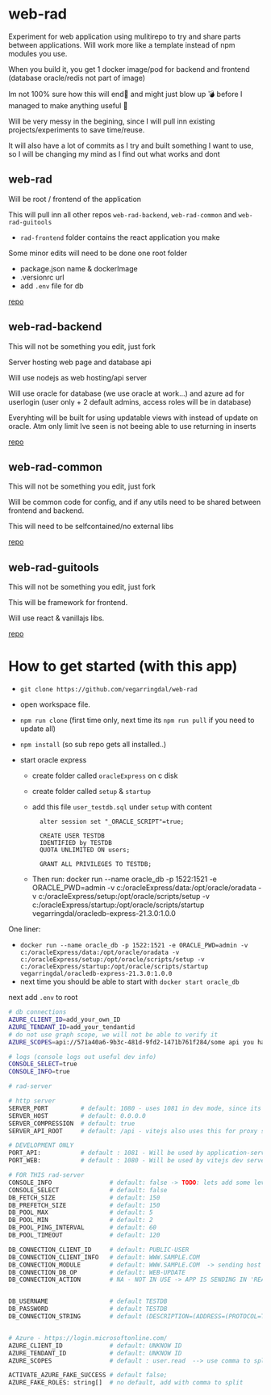 # web-rad

Experiment for web application using mulitirepo to try and share parts between applications. Will work more like a
template instead of npm modules you use.

When you build it, you get 1 docker image/pod for backend and frontend (database oracle/redis not part of image)

Im not 100% sure how this will end🤪 and might just blow up 💣 before I managed to make anything useful 🤣

Will be very messy in the begining, since I will pull inn existing projects/experiments to save time/reuse.

It will also have a lot of commits as I try and built something I want to use, so I will be changing my mind as I find out what works and dont

## web-rad

Will be root / frontend of the application

This will pull inn all other repos `web-rad-backend`, `web-rad-common` and `web-rad-guitools`

* `rad-frontend` folder contains the react application you make

Some minor edits will need to be done one root folder

* package.json name & dockerImage
* .versionrc url
* add `.env` file for db


[repo](https://github.com/vegarringdal/web-rad)


## web-rad-backend

This will not be something you edit, just fork

Server hosting web page and database api

Will use nodejs as web hosting/api server

Will use oracle for database (we use oracle at work...) and azure ad for userlogin (user only + 2 default admins, access roles will be in
database)

Everyhting will be built for using updatable views with instead of update on oracle. Atm only limit Ive seen is not
beeing able to use returning in inserts

[repo](https://github.com/vegarringdal/web-rad-backend)

## web-rad-common

This will not be something you edit, just fork

Will be common code for config, and if any utils need to be shared between frontend and backend.

This will need to be selfcontained/no external libs


[repo](https://github.com/vegarringdal/web-rad-common)

## web-rad-guitools

This will not be something you edit, just fork

This will be framework for frontend.

Will use react & vanillajs libs.

[repo](https://github.com/vegarringdal/web-rad-guitools)



# How to get started (with this app)

-   `git clone https://github.com/vegarringdal/web-rad`
-   open workspace file.
-   `npm run clone` (first time only, next time its `npm run pull` if you need to update all)
-   `npm install` (so sub repo gets all installed..)

-   start oracle express

    -   create folder called `oracleExpress` on c disk
    -   create folder called `setup` & `startup`
    -   add this file `user_testdb.sql` under `setup` with content

              alter session set "_ORACLE_SCRIPT"=true;

              CREATE USER TESTDB
              IDENTIFIED by TESTDB
              QUOTA UNLIMITED ON users;

              GRANT ALL PRIVILEGES TO TESTDB;

    -   Then run: docker run --name oracle_db -p 1522:1521 -e ORACLE_PWD=admin -v
        c:/oracleExpress/data:/opt/oracle/oradata -v c:/oracleExpress/setup:/opt/oracle/scripts/setup -v
        c:/oracleExpress/startup:/opt/oracle/scripts/startup vegarringdal/oracledb-express-21.3.0:1.0.0

One liner:

-   `docker run --name oracle_db -p 1522:1521 -e ORACLE_PWD=admin -v c:/oracleExpress/data:/opt/oracle/oradata -v c:/oracleExpress/setup:/opt/oracle/scripts/setup -v c:/oracleExpress/startup:/opt/oracle/scripts/startup vegarringdal/oracledb-express-21.3.0:1.0.0`
-   next time you should be able to start with `docker start oracle_db`

next add `.env` to root

```bash
# db connections
AZURE_CLIENT_ID=add_your_own_ID
AZURE_TENDANT_ID=add_your_tendantid
# do not use graph scope, we will not be able to verify it
AZURE_SCOPES=api://571a40a6-9b3c-481d-9fd2-1471b761f284/some api you have

# logs (console logs out useful dev info)
CONSOLE_SELECT=true
CONSOLE_INFO=true

```

```bash
# rad-server

# http server
SERVER_PORT         # default: 1080 - uses 1081 in dev mode, since its only API server
SERVER_HOST         # default: 0.0.0.0
SERVER_COMPRESSION  # default: true
SERVER_API_ROOT     # default: /api - vitejs also uses this for proxy settings

# DEVELOPMENT ONLY
PORT_API:           # default : 1081 - Will be used by application-server when it just a api server and vitejs
PORT_WEB:           # default : 1080 - Will be used by vitejs dev server

# FOR THIS rad-server
CONSOLE_INFO                # default: false -> TODO: lets add some levels
CONSOLE_SELECT              # default: false
DB_FETCH_SIZE               # default: 150
DB_PREFETCH_SIZE            # default: 150
DB_POOL_MAX                 # default: 5
DB_POOL_MIN                 # default: 2
DB_POOL_PING_INTERVAL       # default: 60
DB_POOL_TIMEOUT             # default: 120

DB_CONNECTION_CLIENT_ID     # default: PUBLIC-USER
DB_CONNECTION_CLIENT_INFO   # default: WWW.SAMPLE.COM
DB_CONNECTION_MODULE        # default: WWW.SAMPLE.COM  -> sending host name would be useful..
DB_CONNECTION_DB_OP         # default: WEB-UPDATE
DB_CONNECTION_ACTION        # NA - NOT IN USE -> APP IS SENDING IN 'READ' or 'MODIFY' so roles can be more limited


DB_USERNAME                 # default TESTDB
DB_PASSWORD                 # default TESTDB
DB_CONNECTION_STRING        # default (DESCRIPTION=(ADDRESS=(PROTOCOL=TCP)(HOST=localhost)(PORT=1522))(CONNECT_DATA=(SERVICE_NAME=xe)))


# Azure - https://login.microsoftonline.com/
AZURE_CLIENT_ID             # default: UNKNOW ID
AZURE_TENDANT_ID            # default: UNKNOW ID
AZURE_SCOPES                # default : user.read  --> use comma to split

ACTIVATE_AZURE_FAKE_SUCCESS # default false;
AZURE_FAKE_ROLES: string[]  # no default, add with comma to split



```
